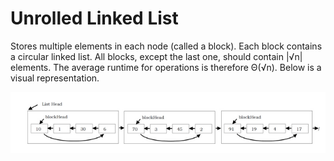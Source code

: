 # Unrolled Linked List
Stores multiple elements in each node (called a block). Each block contains a circular linked list. All blocks, except the last one, should contain |√n| elements. The average runtime for operations is therefore Θ(√n). Below is a visual representation.

![alt text](./image.png "Unrolled Linked List")